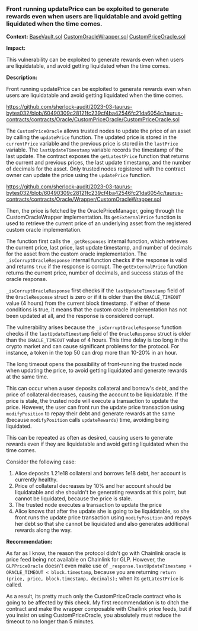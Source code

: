 ### Front running updatePrice can be exploited to generate rewards even when users are liquidatable and avoid getting liquidated when the time comes.

**Context:**
[BaseVault.sol](https://github.com/sherlock-audit/2023-03-taurus-bytes032/blob/60490309c28121fc239cf4ba42546fc21da6054c/taurus-contracts/contracts/Vault/BaseVault.sol###L278-L284)
[CustomOracleWrapper.sol](https://github.com/sherlock-audit/2023-03-taurus-bytes032/blob/60490309c28121fc239cf4ba42546fc21da6054c/taurus-contracts/contracts/Oracle/Wrapper/CustomOracleWrapper.sol)
[CustomPriceOracle.sol](https://github.com/sherlock-audit/2023-03-taurus-bytes032/blob/60490309c28121fc239cf4ba42546fc21da6054c/taurus-contracts/contracts/Oracle/CustomPriceOracle/CustomPriceOracle.sol) 

**Impact:**

This vulnerability can be exploited to generate rewards even when users are liquidatable, and avoid getting liquidated when the time comes.

**Description:**

Front running updatePrice can be exploited to generate rewards even when users are liquidatable and avoid getting liquidated when the time comes.

https://github.com/sherlock-audit/2023-03-taurus-bytes032/blob/60490309c28121fc239cf4ba42546fc21da6054c/taurus-contracts/contracts/Oracle/CustomPriceOracle/CustomPriceOracle.sol

The `CustomPriceOracle` allows trusted nodes to update the price of an asset by calling the `updatePrice` function. The updated price is stored in the `currentPrice` variable and the previous price is stored in the `lastPrice` variable. The `lastUpdateTimestamp` variable records the timestamp of the last update. The contract exposes the `getLatestPrice` function that returns the current and previous prices, the last update timestamp, and the number of decimals for the asset. Only trusted nodes registered with the contract owner can update the price using the `updatePrice` function.

https://github.com/sherlock-audit/2023-03-taurus-bytes032/blob/60490309c28121fc239cf4ba42546fc21da6054c/taurus-contracts/contracts/Oracle/Wrapper/CustomOracleWrapper.sol

Then, the price is fetched by the OraclePriceManager, going through the CustomOracleWrapper implementation. Its `getExternalPrice` function is used to retrieve the current price of an underlying asset from the registered custom oracle implementation. 

The function first calls the `_getResponses` internal function, which retrieves the current price, last price, last update timestamp, and number of decimals for the asset from the custom oracle implementation. The `_isCorruptOracleResponse` internal function checks if the response is valid and returns `true` if the response is corrupt. The `getExternalPrice` function returns the current price, number of decimals, and success status of the oracle response.

`_isCorruptOracleResponse` first checks if the `lastUpdateTimestamp` field of the `OracleResponse` struct is zero or if it is older than the `ORACLE_TIMEOUT` value (4 hours) from the current block timestamp. If either of these conditions is true, it means that the custom oracle implementation has not been updated at all, and the response is considered corrupt.

The vulnerability arises because the `_isCorruptOracleResponse` function checks if the `lastUpdateTimestamp` field of the `OracleResponse` struct is older than the `ORACLE_TIMEOUT` value of 4 hours. This time delay is too long in the crypto market and can cause significant problems for the protocol. For instance, a token in the top 50 can drop more than 10-20% in an hour.

The long timeout opens the possibility of front-running the trusted node when updating the price, to avoid getting liquidated and generate rewards at the same time. 

This can occur when a user deposits collateral and borrow's debt, and the price of collateral decreases, causing the account to be liquidatable. If the price is stale, the trusted node will execute a transaction to update the price. However, the user can front run the update price transaction using `modifyPosition` to repay their debt and generate rewards at the same (because `modifyPosition` calls `updateRewards`) time, avoiding being liquidated. 

This can be repeated as often as desired, causing users to generate rewards even if they are liquidatable and avoid getting liquidated when the time comes.

Consider the following case:
1. Alice deposits 1.21e18 collateral and borrows 1e18 debt, her account is currently healthy.
2. Price of collateral decreases by 10% and her account should be liquidatable and she shouldn't be generating rewards at this point, but cannot be liquidated, because the price is stale.
3. The trusted node executes a transaction to update the price 
4. Alice knows that after the update she is going to be liquidatable, so she front runs the update price transaction using `modifyPosition` and repays her debt so that she cannot be liquidated and also generates additional rewards along the way.

**Recommendation:**

As far as I know, the reason the protocol didn't go with Chainlink oracle is price feed being not available on Chainlink for GLP. However, the `GLPPriceOracle` doesn't even make use of `_response.lastUpdateTimestamp + ORACLE_TIMEOUT < block.timestamp`, because you are returning `return (price, price, block.timestamp, decimals);` when its `getLatestPrice` is called.

As a result, its pretty much only the CustomPriceOracle contract who is going to be affected by this check. My first recommendation is to ditch the contract and make the wrapper composable with Chailink price feeds, but if you insist on using CustomPriceOracle, you absolutely must reduce the timeout to no longer than 5 minutes.